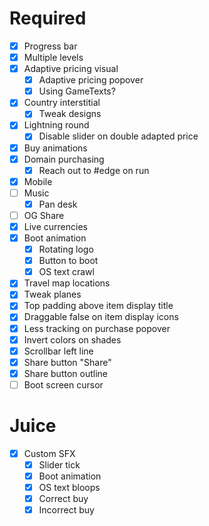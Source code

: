 # Required
- [x] Progress bar
- [x] Multiple levels
- [x] Adaptive pricing visual
  - [x] Adaptive pricing popover
  - [x] Using GameTexts?
- [x] Country interstitial
  - [x] Tweak designs
- [x] Lightning round
  - [x] Disable slider on double adapted price  
- [x] Buy animations
- [x] Domain purchasing
  - [x] Reach out to #edge on run
- [x] Mobile
- [ ] Music
  - [x] Pan desk
- [ ] OG Share
- [x] Live currencies
- [x] Boot animation
  - [x] Rotating logo
  - [x] Button to boot
  - [x] OS text crawl
- [x] Travel map locations
- [x] Tweak planes
- [x] Top padding above item display title
- [x] Draggable false on item display icons
- [x] Less tracking on purchase popover
- [x] Invert colors on shades
- [x] Scrollbar left line
- [x] Share button "Share"
- [x] Share button outline
- [ ] Boot screen cursor

# Juice
- [x] Custom SFX
  - [x] Slider tick
  - [x] Boot animation
  - [x] OS text bloops
  - [x] Correct buy
  - [x] Incorrect buy
